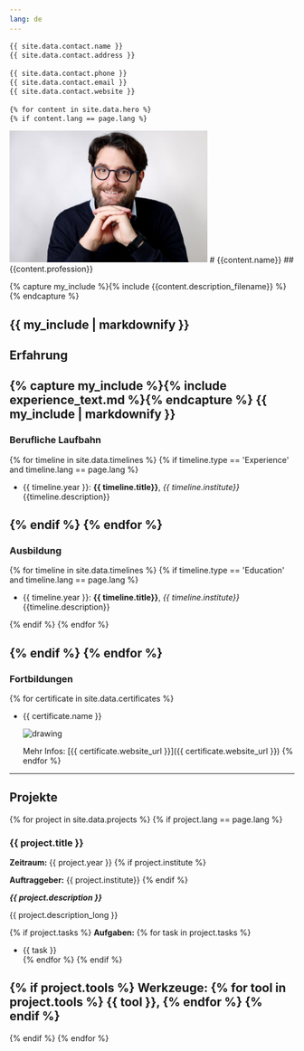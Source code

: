 ```yaml
---
lang: de
---
```


```
{{ site.data.contact.name }}
{{ site.data.contact.address }}

{{ site.data.contact.phone }}
{{ site.data.contact.email }}
{{ site.data.contact.website }}

{% for content in site.data.hero %}
{% if content.lang == page.lang %}
```
<img src="assets/images/portraits/portrait_1.jpg" alt="drawing" width="350">
# {{content.name}} 
## {{content.profession}}

{% capture my_include %}{% include {{content.description_filename}} %}{% endcapture %}

{{ my_include | markdownify }}
----

## Erfahrung

{% capture my_include %}{% include experience_text.md %}{% endcapture %}
{{ my_include | markdownify }}
----

### Berufliche Laufbahn

{% for timeline in site.data.timelines %}
{% if  timeline.type == 'Experience' and timeline.lang == page.lang %}

- {{ timeline.year }}: **{{ timeline.title}}**, *{{ timeline.institute}}*   
  {{timeline.description}}

{% endif %}
{% endfor %}
----

### Ausbildung

{% for timeline in site.data.timelines %}
{% if  timeline.type == 'Education' and timeline.lang == page.lang %}

- {{ timeline.year }}: **{{ timeline.title}}**, *{{ timeline.institute}}*   
  {{timeline.description}}


{% endif %}
{% endfor %}

{% endif %}
{% endfor %}
----

### Fortbildungen

{% for certificate in site.data.certificates %}
* {{ certificate.name }}

   <img src="{{ certificate.logo }}" alt="drawing" width="50"/>
   
   Mehr Infos: [{{ certificate.website_url }}]({{ certificate.website_url }})
{% endfor %}
----


## Projekte


{% for project in site.data.projects %}
{% if project.lang == page.lang %}

### {{ project.title }}

**Zeitraum:** {{ project.year }}
{% if project.institute %}

**Auftraggeber:** {{ project.institute}}
{% endif %}

***{{ project.description }}***

{{ project.description_long }}

{% if project.tasks %}
**Aufgaben:**
{% for task in project.tasks %}
  * {{ task }}  
{% endfor %}
{% endif %}

{% if project.tools %}
**Werkzeuge:** {% for tool in project.tools %} {{ tool }},  {% endfor %}
{% endif %}
----
  


{% endif %}
{% endfor %}



